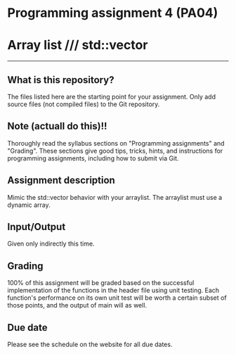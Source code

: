 Programming assignment 4 (PA04)
==============================

# Array list /// std::vector 
---

## What is this repository?
The files listed here are the starting point for your assignment. 
Only add source files (not compiled files) to the Git repository.

## Note (actuall do this)!!
Thoroughly read the syllabus sections on "Programming assignments" and "Grading".
These sections give good tips, tricks, hints, and instructions for programming assignments, including how to submit via Git.

## Assignment description
Mimic the std::vector behavior with your arraylist.
The arraylist must use a dynamic array.

## Input/Output
Given only indirectly this time.

## Grading
100% of this assignment will be graded based on the successful implementation of the functions in the header file using unit testing.
Each function's performance on its own unit test will be worth a certain subset of those points, and the output of main will as well.

## Due date
Please see the schedule on the website for all due dates.

